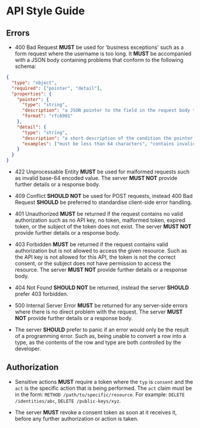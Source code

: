 # API Style Guide

## Errors

- 400 Bad Request **MUST** be used for 'business exceptions' such as a form request where the
  username is too long. It **MUST** be accompanied with a JSON body containing problems that conform
  to the following schema:

```json
{
  "type": "object",
  "required": ["pointer", "detail"],
  "properties": {
    "pointer": {
      "type": "string",
      "description": "a JSON pointer to the field in the request body that violates a condition",
      "format": "rfc6901"
    },
    "detail": {
      "type": "string",
      "description": "a short description of the condition the pointer violated",
      "examples": ["must be less than 64 characters", "contains invalid character `&`"]
    }
  }
}
```

- 422 Unprocessable Entity **MUST** be used for malformed requests such as invalid base-64 encoded
  value. The server **MUST NOT** provide further details or a response body.

- 409 Conflict **SHOULD NOT** be used for POST requests, instead 400 Bad Request **SHOULD** be
  preferred to standardise client-side error handling.

- 401 Unauthorized **MUST** be returned if the request contains no valid authorization such as no
  API key, no token, malformed token, expired token, or the subject of the token does not exist. The
  server **MUST NOT** provide further details or a response body.

- 403 Forbidden **MUST** be returned if the request contains valid authorization but is not allowed
  to access the given resource. Such as the API key is not allowed for this API, the token is not
  the correct consent, or the subject does not have permission to access the resource. The server
  **MUST NOT** provide further details or a response body.

- 404 Not Found **SHOULD NOT** be returned, instead the server **SHOULD** prefer 403 forbidden.

- 500 Internal Server Error **MUST** be returned for any server-side errors where there is no direct
  problem with the request. The server **MUST NOT** provide further details or a response body.

- The server **SHOULD** prefer to panic if an error would only be the result of a programming error.
  Such as, being unable to convert a row into a type, as the contents of the row and type are both
  controlled by the developer.

## Authorization

- Sensitive actions **MUST** require a token where the `typ` is `consent` and the `act` is the
  specific action that is being performed. The `act` claim must be in the form:
  `METHOD /path/to/specific/resource`. For example: `DELETE /identities/abc`,
  `DELETE /public-keys/xyz`.

- The server **MUST** revoke a consent token as soon at it receives it, before any further
  authorization or action is taken.
